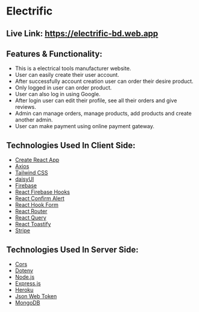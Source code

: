 # Electrific

## Live Link: https://electrific-bd.web.app

## Features & Functionality:

- This is a electrical tools manufacturer website.
- User can easily create their user account.
- After successfully account creation user can order their desire product.
- Only logged in user can order product.
- User can also log in using Google.
- After login user can edit their profile, see all their orders and give reviews.
- Admin can manage orders, manage products, add products and create another admin.
- User can make payment using online payment gateway.

## Technologies Used In Client Side:

- [Create React App](https://github.com/facebook/create-react-app)
- [Axios](https://axios-http.com)
- [Tailwind CSS](https://tailwindcss.com)
- [daisyUI](https://daisyui.com)
- [Firebase](https://firebase.google.com)
- [React Firebase Hooks](https://github.com/CSFrequency/react-firebase-hooks)
- [React Confirm Alert](https://www.npmjs.com/package/react-confirm-alert)
- [React Hook Form](https://react-hook-form.com)
- [React Router](https://reactrouter.com/docs/en/v6/getting-started/overview)
- [React Query](https://react-query.tanstack.com)
- [React Toastify](https://fkhadra.github.io/react-toastify/introduction)
- [Stripe](https://stripe.com)

## Technologies Used In Server Side:

- [Cors](https://www.npmjs.com/package/cors)
- [Dotenv](https://www.npmjs.com/package/dotenv)
- [Node.js](https://nodejs.org)
- [Express.js](https://expressjs.com)
- [Heroku](https://www.heroku.com)
- [Json Web Token](https://jwt.io)
- [MongoDB](https://www.mongodb.com)